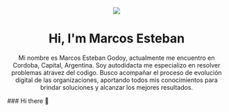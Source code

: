   
  <div id="header" align="center">
          <img src="https://media.giphy.com/media/QNFhOolVeCzPQ2Mx85/giphy.gif" width"200" />
  <h1 align="center">Hi, I'm Marcos Esteban</h1>
         <p align ="center">
                Mi nombre es Marcos Esteban Godoy, actualmente me encuentro en Cordoba, Capital, Argentina.
                Soy autodidacta me especializo en resolver problemas atravez del codigo.
                Busco acompañar el proceso de evolución digital de las organizaciones, aportando todos mis conocimientos para brindar soluciones y alcanzar los mejores resultados.</p>

</div>
### Hi there 👋

<!--
**MarcosGodoydevelopped/MarcosGodoydevelopped** is a ✨ _special_ ✨ repository because its `README.md` (this file) appears on your GitHub profile.

Here are some ideas to get you started:

- 🔭 I’m currently working on ...
- 🌱 I’m currently learning ...
- 👯 I’m looking to collaborate on ...
- 🤔 I’m looking for help with ...
- 💬 Ask me about ...
- 📫 How to reach me: ...
- 😄 Pronouns: ...
- ⚡ Fun fact: ...
-->
